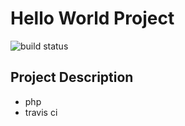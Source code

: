 # Hello World Project

![build status](https://travis-ci.org/iteekung/HelloWorld.svg?branch=master)

## Project Description
- php
- travis ci